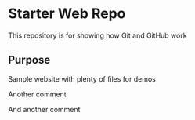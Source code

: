 # Starter Web Repo

This repository is for showing how Git and GitHub work

## Purpose

Sample website with plenty of files for demos

Another comment

And another comment